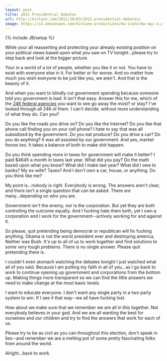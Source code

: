 ```yaml
---
layout: post
title: 2012 Presidential Debates
url: http://kinlane.com/2012/10/03/2012-presidential-debates/
image: https://s3.amazonaws.com/kinlane-productions/bw-icons/bw-api-a.png
---
```

{% include JB/setup %}
<p>
     While your all reasserting and protecting your already existing position on your political views based upon what you saw on TV tonight…please try to step back and look at the bigger picture.
</p>
<p>
     Your in a world of a lot of people, whether you like it or not. You have to exist with everyone else in it. For better or for worse. And no matter how much you wish everyone to be just like you, we aren't. And that is the beauty of it.
</p>
<p>
     And when you want to blindly cut government spending because someone told you government is bad. It isn't that easy. Answer this for me, which of the <a href="http://www.apievangelist.com/federal_government.php">246 federal agencies</a> you want to see go away the most? or stay? I've looked through all 246 of them. I can't decide, without more understanding of what they do. Can you?
</p>
<p>
     Do you like the roads you drive on? Do you like the Internet? Do you like that phone call finding you on your cell phone? I hate to say that was all subsidized by the government. Do you eat produce? Do you drive a car? Do you do anything? It was all assisted by our government. And yes, market forces too. It takes a balance of both to make shit happen.
</p>
<p>
     Do you think spending more in taxes for government will make it better? I paid $4645 a month in taxes last year. What did you pay? Do the math based upon what you know? What did I make last year? What did I owe to banks? My ex-wife? Taxes? And I don't own a car, house, or anything. Do you think like me?
</p>
<p>
     My point is…nobody is right. Everybody is wrong. The answers aren't clear, and there isn't a single question that can be asked. There are many...depending on who you are.
</p>
<p>
     Government isn't the enemy, nor is the corporation. But yet they are both controlling the outcome equally. And I fucking hate them both, yet I own a corporation and I work for the government--actively working for and against it.
</p>
<p>
     So please, quit pretending being democrat or republican will fix fucking anything. Obama is not the worst president ever and destroying america, Neither was Bush. It's up to all of us to work together and find solutions to some very tough problems. There is no single answer.  Please quit pretending there is.
</p>
<p>
     I couldn't even stomach watching the debates tonight I just watched what all of you said. Because I am putting my faith in all of you…as I go back to work to continue opening up government and corporations from the bottom up. Making things more transparent so we can find the little answers we need to make change at the most basic levels.
</p>
<p>
     I want to educate everyone. I don't want any single party in a two party system to win. If I see it that way--we all have fucking lost.
</p>
<p>
     How about we make sure that we remember we are all in this together. Not everybody believes in your god. And we are all wanting the best for ourselves and our children and try to find the answers that work for each of us.
</p>
<p>
     Please try to be as civil as you can throughout this election, don't speak in lies--and remember we are a melting pot of some pretty fascinating folks from around the world.
</p>
<p>
     Alright…back to work.
</p>
